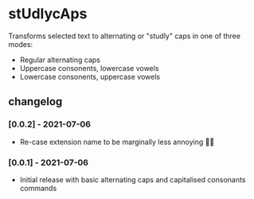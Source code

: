 # stUdlycAps

Transforms selected text to alternating or "studly" caps in one of three modes:

  * Regular alternating caps
  * Uppercase consonents, lowercase vowels
  * Lowercase consonents, uppercase vowels

## changelog

### [0.0.2] - 2021-07-06

- Re-case extension name to be marginally less annoying 🤦‍♂️

### [0.0.1] - 2021-07-06

- Initial release with basic alternating caps and capitalised consonants commands
